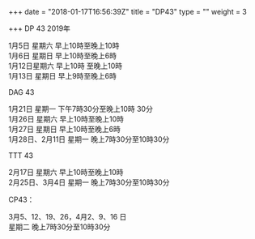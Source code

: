 +++
date = "2018-01-17T16:56:39Z"
title = "DP43"
type = ""
weight = 3

+++
DP 43  2019年

1月5日 星期六 早上10時至晚上10時     
1月6日 星期日 早上10時至晚上6時  
1月12日星期六 早上10時 至晚上10時     
1月13日 星期日 早上9時至晚上6時

 DAG 43

1月21日 星期一 下午7時30分至晚上10時 30分  
1月26日 星期六 早上10時至晚上10時             
1月27日 星期日 早上10時至晚上6時  
1月28日、2月11日 星期一 晚上7時30分至10時30分

 TTT 43

2月17日 星期六 早上10時至晚上10時  
2月25日、3月4日 星期一 晚上7時30分至10時30分

CP43：

3月5、12、19、26，4月2、9、16 日  
星期二 晚上7時30分至10時30分